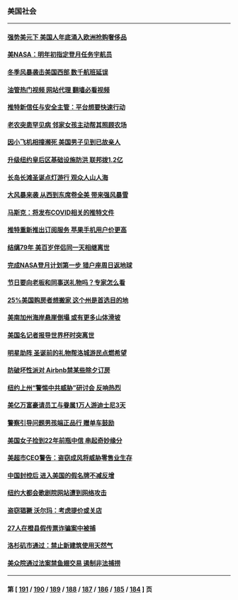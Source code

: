 ### 美国社会
---
#### [强势美元下 美国人年底涌入欧洲抢购奢侈品](../../pages/ncid1078160/n13883524.md?12130845) 
#### [美NASA：明年初指定登月任务宇航员](../../pages/ncid1078160/n13883422.md?12130845) 
#### [冬季风暴袭击美国西部 数千航班延误](../../pages/ncid1078160/n13883425.md?12130845) 
#### [油管热门视频 网站代理 翻墙必看视频](http://138.2.39.72:81/youtube.html?epic-marker?12130845)
#### [推特新信任与安全主管：平台想要快速行动](../../pages/ncid1078160/n13883387.md?12130845) 
#### [老农突患罕见病 邻家女孩主动帮其照顾农场](../../pages/ncid1078160/n13882933.md?12130845) 
#### [因小飞机相撞濒死 美国男子见到已故亲人](../../pages/ncid1078160/n13883172.md?12130845) 
#### [升级纽约皇后区基础设施防洪 联邦拨1.2亿](../../pages/ncid1078160/n13882961.md?12130845) 
#### [长岛长滩圣诞点灯游行 观众人山人海](../../pages/ncid1078160/n13883039.md?12130845) 
#### [大风暴来袭 从西到东席卷全美 带来强风暴雪](../../pages/ncid1078160/n13882882.md?12130845) 
#### [马斯克：将发布COVID相关的推特文件](../../pages/ncid1078160/n13882793.md?12130845) 
#### [推特重新推出订阅服务 苹果手机用户价更高](../../pages/ncid1078160/n13882701.md?12130845) 
#### [结缡79年 美百岁伴侣同一天相继离世](../../pages/ncid1078160/n13882719.md?12130845) 
#### [完成NASA登月计划第一步 猎户座周日返地球](../../pages/ncid1078160/n13882704.md?12130845) 
#### [节日要向老板和同事送礼物吗？专家怎么看](../../pages/ncid1078160/n13882438.md?12130845) 
#### [25%美国购房者想搬家 这个州是首选目的地](../../pages/ncid1078160/n13882415.md?12130845) 
#### [美南加州海岸悬崖倒塌 或有更多山体滑坡](../../pages/ncid1078160/n13882411.md?12130845) 
#### [美国名记者报导世界杯时突离世](../../pages/ncid1078160/n13882198.md?12130845) 
#### [明星助阵 圣诞前的礼物帮洛城游民点燃希望](../../pages/ncid1078160/n13881980.md?12130845) 
#### [防破坏性派对 Airbnb禁某些除夕订房](../../pages/ncid1078160/n13881829.md?12130845) 
#### [纽约上州“警惕中共威胁”研讨会 反响热烈](../../pages/ncid1078160/n13881755.md?12130845) 
#### [美亿万富豪请员工与眷属1万人游迪士尼3天](../../pages/ncid1078160/n13881745.md?12130845) 
#### [警察引导问题男孩端正品行 赠单车鼓励](../../pages/ncid1078160/n13881442.md?12130845) 
#### [美国女子捡到22年前瓶中信 串起奇妙缘分](../../pages/ncid1078160/n13881494.md?12130845) 
#### [美超市CEO警告：盗窃成风将威胁零售业生存](../../pages/ncid1078160/n13881306.md?12130845) 
#### [中国封控后 进入美国的假名牌不减反增](../../pages/ncid1078160/n13881427.md?12130845) 
#### [纽约大都会歌剧院网站遭到网络攻击](../../pages/ncid1078160/n13881407.md?12130845) 
#### [盗窃猖獗 沃尔玛：考虑提价或关店](../../pages/ncid1078160/n13881247.md?12130845) 
#### [27人在橙县假传票诈骗案中被捕](../../pages/ncid1078160/n13881240.md?12130845) 
#### [洛杉矶市通过：禁止新建筑使用天然气](../../pages/ncid1078160/n13881189.md?12130845) 
#### [美众院通过法案禁鱼翅交易 遏制非法捕捞](../../pages/ncid1078160/n13881161.md?12130845) 

---
#### 第 [ [191](./191.md?12130845) / [190](./190.md?12130845) / [189](./189.md?12130845) / [188](./188.md?12130845) / [187](./187.md?12130845) / [186](./186.md?12130845) / [185](./185.md?12130845) / [184](./184.md?12130845) ] 页
